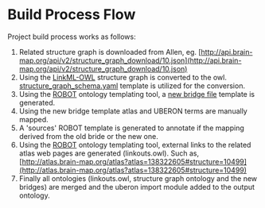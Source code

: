 # Build Process Flow

Project build process works as follows:

1. Related structure graph is downloaded from Allen, eg. [http://api.brain-map.org/api/v2/structure_graph_download/10.json](http://api.brain-map.org/api/v2/structure_graph_download/10.json)
2. Using the [LinkML-OWL](https://github.com/linkml/linkml-owl) structure graph is converted to the owl. [structure_graph_schema.yaml](https://github.com/hkir-dev/mouse_brain_atlas_ontology/blob/main/src/linkml/structure_graph_schema.yaml) template is utilized for the conversion.
3. Using the [ROBOT](http://robot.obolibrary.org/) ontology templating tool, a [new bridge file](https://github.com/hkir-dev/mouse_brain_atlas_ontology/tree/main/src/templates) template is generated.
4. Using the new bridge template atlas and UBERON terms are manually mapped.
5. A 'sources' ROBOT template is generated to annotate if the mapping derived from the old bride or the new one.
6. Using the [ROBOT](http://robot.obolibrary.org/) ontology templating tool, external links to the related atlas web pages are generated (linkouts.owl). Such as, [http://atlas.brain-map.org/atlas?atlas=138322605#structure=10499](http://atlas.brain-map.org/atlas?atlas=138322605#structure=10499)
7. Finally all ontologies (linkouts.owl, structure graph ontology and the new bridges) are merged and the uberon import module added to the output ontology.